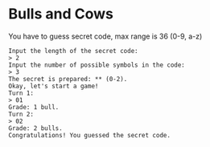 # Bulls and Cows

You have to guess secret code, max range is 36 (0-9, a-z)

```
Input the length of the secret code:
> 2
Input the number of possible symbols in the code: 
> 3
The secret is prepared: ** (0-2).
Okay, let's start a game!
Turn 1:
> 01
Grade: 1 bull.
Turn 2:
> 02
Grade: 2 bulls.
Congratulations! You guessed the secret code.
```
